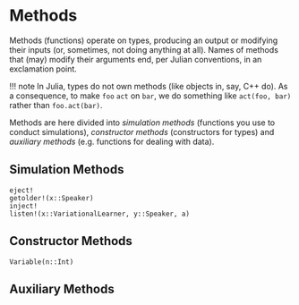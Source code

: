 # Methods

Methods (functions) operate on types, producing an output or modifying their inputs (or, sometimes, not doing anything at all). Names of methods that (may) modify their arguments end, per Julian conventions, in an exclamation point.

!!! note
    In Julia, types do not own methods (like objects in, say, C++ do). As a consequence, to make `foo` `act` on `bar`, we do something like `act(foo, bar)` rather than `foo.act(bar)`.

Methods are here divided into *simulation methods* (functions you use to conduct simulations), *constructor methods* (constructors for types) and *auxiliary methods* (e.g. functions for dealing with data).


## Simulation Methods

```@docs
eject!
getolder!(x::Speaker)
inject!
listen!(x::VariationalLearner, y::Speaker, a)
```


## Constructor Methods

```@docs
Variable(n::Int)
```


## Auxiliary Methods
